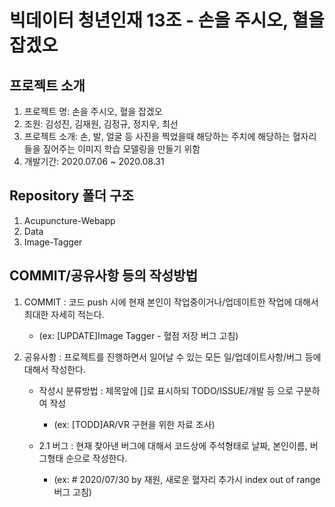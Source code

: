 # 빅데이터 청년인재 13조 - 손을 주시오, 혈을 잡겠오

## 프로젝트 소개
  1. 프로젝트 명: 손을 주시오, 혈을 잡겠오
  2. 조원: 김성진, 김재원, 김정규, 정지우, 최선
  3. 프로젝트 소개: 손, 발, 얼굴 등 사진을 찍었을때 해당하는 주치에 해당하는 혈자리들을 짚어주는 이미지 학습 모델링을 만들기 위함
  4. 개발기간: 2020.07.06 ~ 2020.08.31
  
## Repository 폴더 구조
  1. Acupuncture-Webapp
  2. Data
  3. Image-Tagger
  
## COMMIT/공유사항 등의 작성방법
1. COMMIT : 코드 push 시에 현재 본인이 작업중이거나/업데이트한 작업에 대해서 최대한 자세히 적는다.
    - (ex: [UPDATE]Image Tagger - 혈점 저장 버그 고침)

2. 공유사항 : 프로젝트를 진행하면서 일어날 수 있는 모든 일/업데이트사항/버그 등에 대해서 작성한다.
    - 작성시 분류방법 : 제목앞에 []로 표시하되 TODO/ISSUE/개발 등 으로 구분하여 작성
      - (ex: [TODD]AR/VR 구현을 위한 자료 조사)
  
    - 2.1 버그 : 현재 찾아낸 버그에 대해서 코드상에 주석형태로 날짜, 본인이름, 버그형태 순으로 작성한다.
      - (ex: # 2020/07/30 by 재원, 새로운 혈자리 추가시 index out of range 버그 고침)
